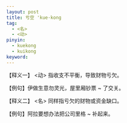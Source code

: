 ```yaml
---
layout: post
title: 亏空 'kue·kong
tag:
  - <名>
  - <动>
pinyin: 
  - kuekong 
  - kuikong
keyword: 
---
```



【释义一】 <动> 指收支不平衡，导致财物亏欠。                                            

【例句】伊做生意勿灵光，屋里厢钞票 ~ 了交关。                        
                      
【释义二】 <名> 同样指亏欠的财物或资金缺口。              
                              
【例句】阿拉要想办法把公司里格 ~ 补起来。          
                           